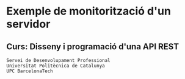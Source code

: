# Exemple de monitorització d'un servidor

## Curs: Disseny i programació d'una API REST

```
Servei de Desenvolupament Professional
Universitat Politècnica de Catalunya
UPC BarcelonaTech
```
